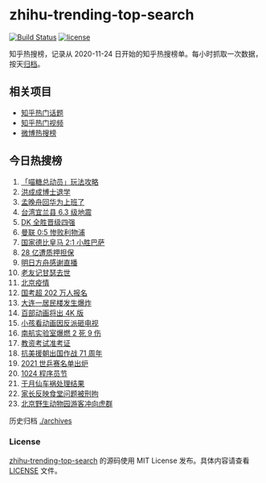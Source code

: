 # zhihu-trending-top-search

[![Build Status](https://github.com/justjavac/zhihu-trending-top-search/workflows/ci/badge.svg?branch=main)](https://github.com/justjavac/zhihu-trending-top-search/actions)
[![license](https://img.shields.io/github/license/justjavac/zhihu-trending-top-search)](https://github.com/justjavac/zhihu-trending-top-search/blob/main/LICENSE)

知乎热搜榜，记录从 2020-11-24 日开始的知乎热搜榜单。每小时抓取一次数据，按天[归档](./archives)。

## 相关项目

- [知乎热门话题](https://github.com/justjavac/zhihu-trending-hot-questions)
- [知乎热门视频](https://github.com/justjavac/zhihu-trending-hot-video)
- [微博热搜榜](https://github.com/justjavac/weibo-trending-hot-search)

## 今日热搜榜

<!-- BEGIN -->
<!-- 最后更新时间 Tue Oct 26 2021 13:07:33 GMT+0800 (China Standard Time) -->

1. [「喵糖总动员」玩法攻略](https://www.zhihu.com/search?q=喵糖)
1. [洪成成博士退学](https://www.zhihu.com/search?q=洪成成)
1. [孟晚舟回华为上班了](https://www.zhihu.com/search?q=孟晚舟)
1. [台湾宜兰县 6.3 级地震](https://www.zhihu.com/search?q=台湾地震)
1. [DK 全胜晋级四强](https://www.zhihu.com/search?q=DK)
1. [曼联 0:5 惨败利物浦](https://www.zhihu.com/search?q=曼联)
1. [国家德比皇马 2:1 小胜巴萨](https://www.zhihu.com/search?q=皇马)
1. [28 亿遭质押担保](https://www.zhihu.com/search?q=28亿)
1. [明日方舟感谢直播](https://www.zhihu.com/search?q=明日方舟)
1. [老友记甘瑟去世](https://www.zhihu.com/search?q=甘瑟)
1. [北京疫情](https://www.zhihu.com/search?q=北京疫情)
1. [国考超 202 万人报名](https://www.zhihu.com/search?q=国考)
1. [大连一居民楼发生爆炸](https://www.zhihu.com/search?q=大连爆炸)
1. [百部动画将出 4K 版](https://www.zhihu.com/search?q=中国动画)
1. [小孩看动画因反派砸电视](https://www.zhihu.com/search?q=动画片)
1. [南航实验室爆燃 2 死 9 伤](https://www.zhihu.com/search?q=南京航空航天大学)
1. [教资考试准考证](https://www.zhihu.com/search?q=教资)
1. [抗美援朝出国作战 71 周年](https://www.zhihu.com/search?q=抗美援朝)
1. [2021 世乒赛名单出炉](https://www.zhihu.com/search?q=世乒赛)
1. [1024 程序员节](https://www.zhihu.com/search?q=程序员节)
1. [于月仙车祸处理结果](https://www.zhihu.com/search?q=于月仙)
1. [家长反映食堂问题被刑拘](https://www.zhihu.com/search?q=家长反映食堂问题被刑拘)
1. [北京野生动物园游客冲向虎群](https://www.zhihu.com/search?q=北京野生动物园)

<!-- END -->

历史归档 [./archives](./archives)

### License

[zhihu-trending-top-search](https://github.com/justjavac/zhihu-trending-top-search)
的源码使用 MIT License 发布。具体内容请查看 [LICENSE](./LICENSE) 文件。
